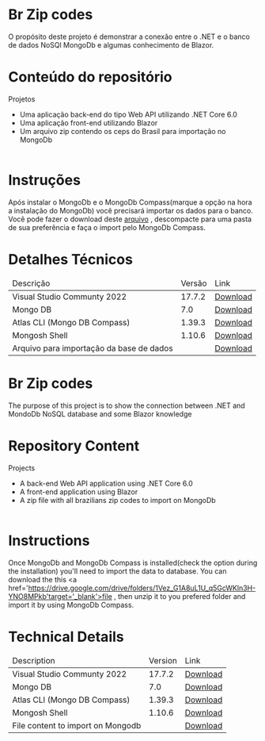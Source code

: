 # Br Zip codes
O propósito deste projeto é demonstrar a conexão entre o .NET e o banco de dados NoSQl MongoDb e algumas conhecimento de Blazor.
# Conteúdo do repositório
Projetos
     <ul>
      <li>Uma aplicação back-end do tipo Web API utilizando .NET Core 6.0</li>
      <li>Uma aplicação front-end utilizando Blazor</li>
      <li>Um arquivo zip contendo os ceps do Brasil para importação no MongoDb</li>    
     </ul>   

# Instruções
Após instalar o MongoDb e o MongoDb Compass(marque a opção na hora a instalação do MongoDb) você precisará importar os dados para o banco.
Você pode fazer o download deste <a href='https://drive.google.com/drive/folders/1Vez_G1A8uL1U_q5GcWKln3H-YNO8MPkb' target='_blank'>arquivo</a> , descompacte para uma pasta de sua preferência e faça o import pelo MongoDb Compass.

# Detalhes Técnicos
<table>
     <thead>
          <tr>
               <td>
                    Descrição
               </td>
               <td>
                    Versão
               </td>
               <td>Link
               </td>
          </tr>
     </thead>
     <tbody>
          <tr>
               <td>Visual Studio Communty 2022</td>
                <td>17.7.2</td>
                <td><a href='https://visualstudio.microsoft.com/vs/community/' target='_blank'>Download</a> </td>
          </tr>
          <tr>
               <td>Mongo DB</td>
                <td>7.0</td>
                <td><a href='https://www.mongodb.com/try/download/community' target='_blank'>Download</a> </td>
          </tr>
          <tr>
               <td>Atlas CLI (Mongo DB Compass)</td>
               <td>1.39.3</td>
               <td><a href='https://www.mongodb.com/try/download/compass' target='_blank'>Download</a> 
               </td>
          </tr>
          <tr>
               <td>Mongosh Shell</td>
                <td>1.10.6</td>
                <td><a href='https://www.mongodb.com/docs/mongodb-shell/'target='_blank'>Download</a> 
          </td>
          <tr>
              <td>Arquivo para importação da base de dados</td>
              <td></td>
              <td><a href='https://drive.google.com/drive/folders/1Vez_G1A8uL1U_q5GcWKln3H-YNO8MPkb' target='_blank'>Download</a> 
          </td>
          </tr>          
     </tbody>
</table>

# Br Zip codes
The purpose of this project is to show the connection between .NET and MondoDb NoSQL database and some Blazor knowledge  
# Repository Content
Projects
    <ul>
      <li> A back-end Web API application using .NET Core 6.0</li>
      <li> A front-end application using Blazor</li>
      <li>A zip file with all brazilians zip codes to import on MongoDb</li>    
     </ul>

# Instructions
Once MongoDb and MongoDb Compass is installed(check the option during the installation) you'll need to import the data to database.
You can download the this <a href='https://drive.google.com/drive/folders/1Vez_G1A8uL1U_q5GcWKln3H-YNO8MPkb'target='_blank'>file</a> , then unzip it to you prefered folder and import it by using MongoDb Compass.
    
# Technical Details
<table>
     <thead>
          <tr>
               <td>
                    Description
               </td>
               <td>
                    Version
               </td>
               <td>Link
               </td>
          </tr>
     </thead>
     <tbody>
          <tr>
               <td>Visual Studio Communty 2022</td>
                <td>17.7.2</td>
                <td><a href='https://visualstudio.microsoft.com/vs/community/' target='_blank'>Download</a> </td>
          </tr>
          <tr>
               <td>Mongo DB</td>
                <td>7.0</td>
                <td><a href='https://www.mongodb.com/try/download/community' target='_blank'>Download</a> </td>
          </tr>
          <tr>
               <td>Atlas CLI (Mongo DB Compass)</td>
               <td>1.39.3</td>
               <td><a href='https://www.mongodb.com/try/download/compass' target='_blank'>Download</a> 
               </td>
          </tr>
          <tr>
               <td>Mongosh Shell</td>
                <td>1.10.6</td>
                <td><a href='https://www.mongodb.com/docs/mongodb-shell/'target='_blank'>Download</a> 
          </td>
               <tr>
              <td>File content to import on Mongodb</td>
              <td></td>
              <td><a href='https://drive.google.com/drive/folders/1Vez_G1A8uL1U_q5GcWKln3H-YNO8MPkb'target='_blank'>Download</a> 
          </td>
          </tr>          
          </tr>
     </tbody>
</table>

